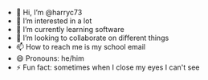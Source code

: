 - 👋 Hi, I’m @harryc73
- 👀 I’m interested in a lot
- 🌱 I’m currently learning software
- 💞️ I’m looking to collaborate on different things
- 📫 How to reach me is my school email
- 😄 Pronouns: he/him
- ⚡ Fun fact: sometimes when I close my eyes I can't see

<!---
harryc73/harryc73 is a ✨ special ✨ repository because its `README.md` (this file) appears on your GitHub profile.
You can click the Preview link to take a look at your changes.
--->
